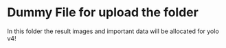 # Dummy File for upload the folder

In this folder the result images and important data will be allocated for yolo v4!
